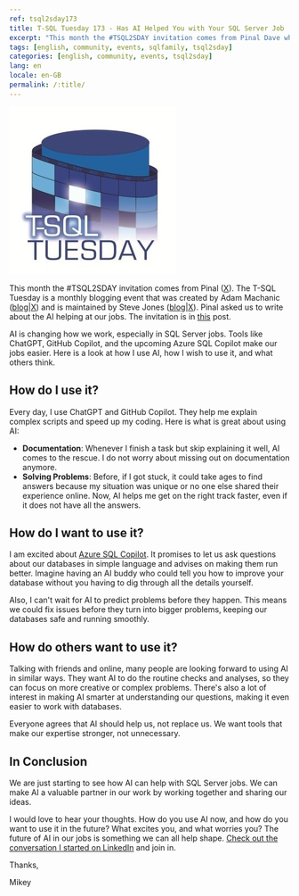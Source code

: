 ```yaml
---
ref: tsql2sday173
title: T-SQL Tuesday 173 - Has AI Helped You with Your SQL Server Job
excerpt: "This month the #TSQL2SDAY invitation comes from Pinal Dave who asked us to write about the AI helping at our jobs."
tags: [english, community, events, sqlfamily, tsql2sday]
categories: [english, community, events, tsql2sday]
lang: en
locale: en-GB
permalink: /:title/
---
```

[![T-SQL Tuesday Logo](/assets/images/t-sql-tuesday-logo.jpg)](https://blog.sqlauthority.com/2024/04/02/tsql2sday-invitation-has-ai-helped-you-with-your-sql-server-job/ "T-SQL Tuesday invitation")

This month the #TSQL2SDAY invitation comes from Pinal ([X](http://twitter.com/pinaldave)). The T-SQL Tuesday is a monthly blogging event that was created by Adam Machanic ([blog](http://dataeducation.com/)\|[X](https://x.com/AdamMachanic)) and is maintained by Steve Jones ([blog](https://voiceofthedba.wordpress.com/)\|[X](https://x.com/way0utwest)).
Pinal asked us to write about the AI helping at our jobs. The invitation is in [this](https://blog.sqlauthority.com/2024/04/02/tsql2sday-invitation-has-ai-helped-you-with-your-sql-server-job/) post.

AI is changing how we work, especially in SQL Server jobs. Tools like ChatGPT, GitHub Copilot, and the upcoming Azure SQL Copilot make our jobs easier. Here is a look at how I use AI, how I wish to use it, and what others think.

## How do I use it?

Every day, I use ChatGPT and GitHub Copilot. They help me explain complex scripts and speed up my coding. Here is what is great about using AI:
* **Documentation**: Whenever I finish a task but skip explaining it well, AI comes to the rescue. I do not worry about missing out on documentation anymore.
* **Solving Problems**: Before, if I got stuck, it could take ages to find answers because my situation was unique or no one else shared their experience online. Now, AI helps me get on the right track faster, even if it does not have all the answers.

## How do I want to use it?

I am excited about [Azure SQL Copilot](https://learn.microsoft.com/en-us/azure/azure-sql/copilot/copilot-azure-sql-overview?view=azuresql). It promises to let us ask questions about our databases in simple language and advises on making them run better. Imagine having an AI buddy who could tell you how to improve your database without you having to dig through all the details yourself.

Also, I can't wait for AI to predict problems before they happen. This means we could fix issues before they turn into bigger problems, keeping our databases safe and running smoothly.

## How do others want to use it?

Talking with friends and online, many people are looking forward to using AI in similar ways. They want AI to do the routine checks and analyses, so they can focus on more creative or complex problems. There's also a lot of interest in making AI smarter at understanding our questions, making it even easier to work with databases.

Everyone agrees that AI should help us, not replace us. We want tools that make our expertise stronger, not unnecessary.

## In Conclusion
We are just starting to see how AI can help with SQL Server jobs. We can make AI a valuable partner in our work by working together and sharing our ideas.

I would love to hear your thoughts. How do you use AI now, and how do you want to use it in the future? What excites you, and what worries you? The future of AI in our jobs is something we can all help shape. [Check out the conversation I started on LinkedIn](https://www.linkedin.com/feed/update/urn:li:activity:7168566834630217728/)  and join in.

Thanks,

Mikey

